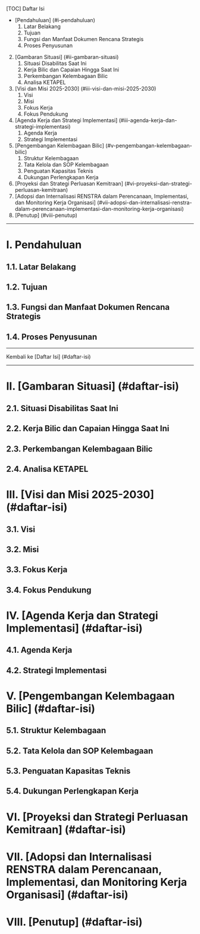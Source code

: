 [TOC]
Daftar Isi
* [Pendahuluan] (#i-pendahuluan)
	1. Latar Belakang
	2. Tujuan
	3. Fungsi dan Manfaat Dokumen Rencana Strategis
	4. Proses Penyusunan
2. [Gambaran Situasi] (#ii-gambaran-situasi)
	1. Situasi Disabilitas Saat Ini
	2. Kerja Bilic dan Capaian Hingga Saat Ini
	3. Perkembangan Kelembagaan Bilic
	4. Analisa KETAPEL
3. [Visi dan Misi 2025-2030] (#iii-visi-dan-misi-2025-2030)
	1. Visi
	2. Misi
	3. Fokus Kerja
	4. Fokus Pendukung
4. [Agenda Kerja dan Strategi Implementasi] (#iii-agenda-kerja-dan-strategi-implementasi)
	1. Agenda Kerja
	2. Strategi Implementasi
5. [Pengembangan Kelembagaan Bilic] (#v-pengembangan-kelembagaan-bilic)
	1. Struktur Kelembagaan
    2. Tata Kelola dan SOP Kelembagaan
    3. Penguatan Kapasitas Teknis
	4. Dukungan Perlengkapan Kerja
6. [Proyeksi dan Strategi Perluasan Kemitraan] (#vi-proyeksi-dan-strategi-perluasan-kemitraan)
7. [Adopsi dan Internalisasi RENSTRA dalam Perencanaan, Implementasi, dan Monitoring Kerja Organisasi] (#vii-adopsi-dan-internalisasi-renstra-dalam-perencanaan-implementasi-dan-monitoring-kerja-organisasi)
8. [Penutup] (#viii-penutup)

***

# I. Pendahuluan

## 1.1. Latar Belakang

## 1.2. Tujuan

## 1.3. Fungsi dan Manfaat Dokumen Rencana Strategis

## 1.4. Proses Penyusunan

***
 Kembali ke [Daftar Isi] (#daftar-isi)
 ***

# II. [Gambaran Situasi] (#daftar-isi)

## 2.1. Situasi Disabilitas Saat Ini

## 2.2. Kerja Bilic dan Capaian Hingga Saat Ini

## 2.3. Perkembangan Kelembagaan Bilic

## 2.4. Analisa KETAPEL


# III. [Visi dan Misi 2025-2030] (#daftar-isi)

## 3.1. Visi

## 3.2. Misi

## 3.3. Fokus Kerja

## 3.4. Fokus Pendukung


# IV. [Agenda Kerja dan Strategi Implementasi] (#daftar-isi)

## 4.1. Agenda Kerja

## 4.2. Strategi Implementasi


# V. [Pengembangan Kelembagaan Bilic] (#daftar-isi)

## 5.1. Struktur Kelembagaan
    
## 5.2. Tata Kelola dan SOP Kelembagaan
    
## 5.3. Penguatan Kapasitas Teknis
    
## 5.4. Dukungan Perlengkapan Kerja
    

# VI. [Proyeksi dan Strategi Perluasan Kemitraan] (#daftar-isi)


# VII. [Adopsi dan Internalisasi RENSTRA dalam Perencanaan, Implementasi, dan Monitoring Kerja Organisasi] (#daftar-isi)


# VIII. [Penutup] (#daftar-isi)
<!--stackedit_data:
eyJoaXN0b3J5IjpbLTEwNDAwMTkzNTMsMTA3NzU2MTIwOCw0Mz
c4NzkxMzAsMjU5MDQ0MTE5LDMxNjA5OTkyM119
-->